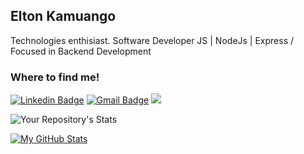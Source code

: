 ## Elton Kamuango

Technologies enthisiast.  Software Developer JS | NodeJs | Express / Focused in Backend Development


### Where to find me!
[![Linkedin Badge](https://img.shields.io/badge/-Elton%20Kamuango-6633cc?style=flat-square&logo=Linkedin&logoColor=white&link=https://www.linkedin.com/in/kamuangoelton/)](https://www.linkedin.com/in/kamuangoelton/) 
[![Gmail Badge](https://img.shields.io/badge/-eltonkamuango99@gmail.com-6633cc?style=flat-square&logo=Gmail&logoColor=white&link=mailto:eltonkamuango99@gmail.com)](mailto:eltonkamuango99@gmail.com)
<a href="https://api.whatsapp.com/send/?phone=%2B244944320877&text&app_absent=0" target="_blank"><img src="https://img.shields.io/badge/WhatsApp-25D366?style=for-the-badge&logo=whatsapp&logoColor=white" target="_blank"></a>

![Your Repository's Stats](https://github-readme-stats.vercel.app/api/top-langs/?username=kamuango-elton&theme=blue-green)

[![My GitHub Stats](https://github-readme-stats.vercel.app/api/?username=kamuango-elton&theme=tokyonight&showicons=true)]()
